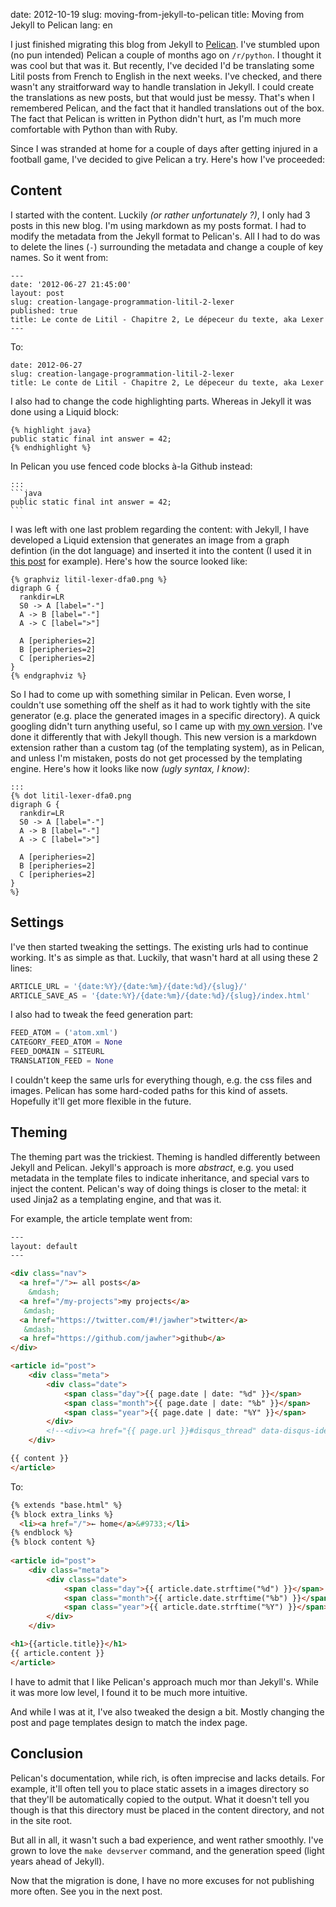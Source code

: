 date: 2012-10-19
slug: moving-from-jekyll-to-pelican
title: Moving from Jekyll to Pelican
lang: en

I just finished migrating this blog from Jekyll to [Pelican](http://blog.getpelican.com/).
I've stumbled upon (no pun intended) Pelican a couple of months ago on `/r/python`.
I thought it was cool but that was it.
But recently, I've decided I'd be translating some Litil posts from French to English in the next weeks.
I've checked, and there wasn't any straitforward way to handle translation in Jekyll.
I could create the translations as new posts, but that would just be messy.
That's when I remembered Pelican, and the fact that it handled translations out of the box.
The fact that Pelican is written in Python didn't hurt, as I'm much more comfortable with Python than with Ruby.

Since I was stranded at home for a couple of days after getting injured in a football game, I've decided to give Pelican a try.
Here's how I've proceeded:

## Content

I started with the content.
Luckily *(or rather unfortunately ?)*, I only had 3 posts in this new blog.
I'm using markdown as my posts format. I had to modify the metadata from the Jekyll format to Pelican's.
All I had to do was to delete the lines (`-`) surrounding the metadata and change a couple of key names.
So it went from:

```
---
date: '2012-06-27 21:45:00'
layout: post
slug: creation-langage-programmation-litil-2-lexer
published: true
title: Le conte de Litil - Chapitre 2, Le dépeceur du texte, aka Lexer
---
```

To:

```
date: 2012-06-27
slug: creation-langage-programmation-litil-2-lexer
title: Le conte de Litil - Chapitre 2, Le dépeceur du texte, aka Lexer
```



I also had to change the code highlighting parts. Whereas in Jekyll it was done using a Liquid block:

```
{% highlight java}
public static final int answer = 42;
{% endhighlight %}
```

In Pelican you use fenced code blocks à-la Github instead:

    :::
    ```java
    public static final int answer = 42;
    ```

I was left with one last problem regarding the content: 
with Jekyll, I have developed a Liquid extension that generates an image from a graph defintion (in the dot language) and inserted it into the content (I used it in [this post](http://jawher.me/2012/06/27/creation-langage-programmation-litil-2-lexer/) for example).
Here's how the source looked like:

```
{% graphviz litil-lexer-dfa0.png %}
digraph G {
  rankdir=LR
  S0 -> A [label="-"]
  A -> B [label="-"]
  A -> C [label=">"]

  A [peripheries=2]
  B [peripheries=2]
  C [peripheries=2]
}
{% endgraphviz %}
```

So I had to come up with something similar in Pelican.
Even worse, I couldn't use something off the shelf as it had to work tightly with the site generator (e.g. place the generated images in a specific directory).
A quick googling didn't turn anything useful, so I came up with [my own version](https://github.com/jawher/markdown-dot).
I've done it differently that with Jekyll though.
This new version is a markdown extension rather than a custom tag (of the templating system), as in Pelican, and unless I'm mistaken, posts do not get processed by the templating engine.
Here's how it looks like now *(ugly syntax, I know)*:

    :::
    {% dot litil-lexer-dfa0.png
    digraph G {
      rankdir=LR
      S0 -> A [label="-"]
      A -> B [label="-"]
      A -> C [label=">"]
    
      A [peripheries=2]
      B [peripheries=2]
      C [peripheries=2]
    }
    %}


## Settings

I've then started tweaking the settings.
The existing urls had to continue working.
It's as simple as that.
Luckily, that wasn't hard at all using these 2 lines:

```python
ARTICLE_URL = '{date:%Y}/{date:%m}/{date:%d}/{slug}/'
ARTICLE_SAVE_AS = '{date:%Y}/{date:%m}/{date:%d}/{slug}/index.html'
```

I also had to tweak the feed generation part:

```python
FEED_ATOM = ('atom.xml')
CATEGORY_FEED_ATOM = None
FEED_DOMAIN = SITEURL
TRANSLATION_FEED = None
```

I couldn't keep the same urls for everything though, e.g. the css files and images.
Pelican has some hard-coded paths for this kind of assets.
Hopefully it'll get more flexible in the future.

## Theming

The theming part was the trickiest.
Theming is handled differently between Jekyll and Pelican.
Jekyll's approach is more *abstract*, e.g. you used metadata in the template files to indicate inheritance, and special vars to inject the content.
Pelican's way of doing things is closer to the metal:
it used Jinja2 as a templating engine, and that was it.

For example, the article template went from:

```html
---
layout: default
---

<div class="nav">
  <a href="/">← all posts</a>
    &mdash;
  <a href="/my-projects">my projects</a>
   &mdash;
  <a href="https://twitter.com/#!/jawher">twitter</a>
   &mdash;
  <a href="https://github.com/jawher">github</a>
</div>

<article id="post">
    <div class="meta">
        <div class="date">
            <span class="day">{{ page.date | date: "%d" }}</span>
            <span class="month">{{ page.date | date: "%b" }}</span>
            <span class="year">{{ page.date | date: "%Y" }}</span>
        </div>
        <!--<div><a href="{{ page.url }}#disqus_thread" data-disqus-identifier="{{ page.url }}">Count</a></div>-->
    </div>

{{ content }}
</article>
```

To:

```html
{% extends "base.html" %}
{% block extra_links %}
  <li><a href="/">← home</a>&#9733;</li>
{% endblock %}
{% block content %}
        
<article id="post">
    <div class="meta">
        <div class="date">
            <span class="day">{{ article.date.strftime("%d") }}</span>
            <span class="month">{{ article.date.strftime("%b") }}</span>
            <span class="year">{{ article.date.strftime("%Y") }}</span>
        </div>
    </div>

<h1>{{article.title}}</h1>
{{ article.content }}
</article>
```

I have to admit that I like Pelican's approach much mor than Jekyll's.
While it was more low level, I found it to be much more intuitive.

And while I was at it, I've also tweaked the design a bit.
Mostly changing the post and page templates design to match the index page.

## Conclusion

Pelican's documentation, while rich, is often imprecise and lacks details.
For example, it'll often tell you to place static assets in a images directory so that they'll be automatically copied to the output.
What it doesn't tell you though is that this directory must be placed in the content directory, and not in the site root.

But all in all, it wasn't such a bad experience, and went rather smoothly. I've grown to love the `make devserver` command, and the generation speed (light years ahead of Jekyll).

Now that the migration is done, I have no more excuses for not publishing more often. See you in the next post.
